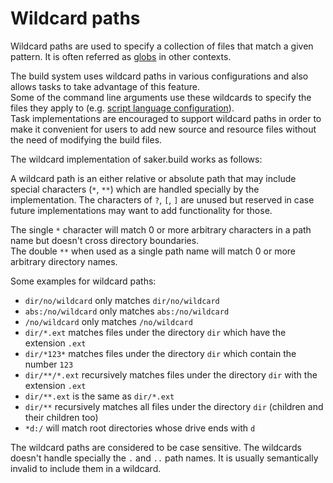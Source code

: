 # Wildcard paths

Wildcard paths are used to specify a collection of files that match a given pattern. It is often referred as [globs](https://en.wikipedia.org/wiki/Glob_(programming)) in other contexts.

The build system uses wildcard paths in various configurations and also allows tasks to take advantage of this feature. \
Some of the command line arguments use these wildcards to specify the files they apply to (e.g. [script language configuration](scriptlanguages.md)).\
Task implementations are encouraged to support wildcard paths in order to make it convenient for users to add new source and resource files without the need of modifying the build files.

The wildcard implementation of saker.build works as follows:

A wildcard path is an either relative or absolute path that may include special characters (`*`, `**`) which are handled specially by the implementation. The characters of `?`, `[`, `]` are unused but reserved in case future implementations may want to add functionality for those.

The single `*` character will match 0 or more arbitrary characters in a path name but doesn't cross directory boundaries.\
The double `**` when used as a single path name will match 0 or more arbitrary directory names.

Some examples for wildcard paths:

 * `dir/no/wildcard` only matches `dir/no/wildcard`
 * `abs:/no/wildcard` only matches `abs:/no/wildcard`
 * `/no/wildcard` only matches `/no/wildcard`
 * `dir/*.ext` matches files under the directory `dir` which have the extension `.ext`
 * `dir/*123*` matches files under the directory `dir` which contain the number `123`
 * `dir/**/*.ext` recursively matches files under the directory `dir` with the extension `.ext`
 * `dir/**.ext` is the same as `dir/*.ext`
 * `dir/**` recursively matches all files under the directory `dir` (children and their children too)
 * `*d:/` will match root directories whose drive ends with `d`

The wildcard paths are considered to be case sensitive. The wildcards doesn't handle specially the `.` and `..` path names. It is usually semantically invalid to include them in a wildcard.
